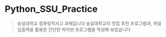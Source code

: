 # Python_SSU_Practice
> 숭실대학교 컴퓨팅적사고 과제입니다
> 숭실대학교의 맛집 추천 프로그램과, 파일 입출력을 활용한 간단한 파이썬 프로그램을 작성해 보았습니다
